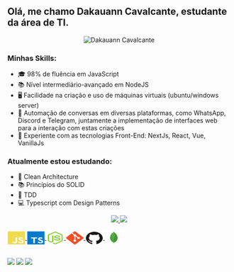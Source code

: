 ## Olá, me chamo Dakauann Cavalcante, estudante da área de TI.

<p align="center" ><img alt="Dakauann Cavalcante" src="https://raw.githubusercontent.com/MicaelliMedeiros/micaellimedeiros/master/image/computer-illustration.png"></p>

### Minhas Skills:
  - 🎓  98% de fluência em JavaScript
  - 📚  Nível intermediário-avançado em NodeJS
  - 🖥  Facilidade na criação e uso de máquinas virtuais (ubuntu/windows server)
  - 🤖  Automação de conversas em diversas plataformas, como WhatsApp, Discord e Telegram, juntamente a implementação de interfaces web para a interação com estas criações
  - 🧢 Experiente com as tecnologias Front-End: NextJs, React, Vue, VanillaJs
  
### Atualmente estou estudando:
  - 📂  Clean Architecture
  - 📚  Princípios do SOLID
  - 🧢  TDD
  - 💻  Typescript com Design Patterns

<div align="center">
  <a href="https://github.com/viniciusgdr">
  <img height="180em" src="https://github-readme-stats.vercel.app/api?username=viniciusgdr&show_icons=true&theme=dracula&include_all_commits=true&count_private=true"/>
  <img height="180em" src="https://github-readme-stats.vercel.app/api/top-langs/?username=viniciusgdr&layout=compact&langs_count=7&theme=dracula"/>
</div>
<div style="display: inline_block"><br>
  <img align="center" alt="Vinicius-Js" height="30" width="40" src="https://raw.githubusercontent.com/devicons/devicon/master/icons/javascript/javascript-plain.svg">
  <img align="center" alt="Vinicius-Ts" height="30" width="40" src="https://raw.githubusercontent.com/devicons/devicon/master/icons/typescript/typescript-plain.svg">
  <img align="center" alt="Vinicius-Node" height="30" width="40" src="https://raw.githubusercontent.com/devicons/devicon/master/icons/nodejs/nodejs-original.svg">
  <img align="center" alt="Vinicius-Git" height="30" width="40" src="https://raw.githubusercontent.com/devicons/devicon/master/icons/git/git-original.svg">
  <img align="center" alt="Vinicius-GitHub" height="30" width="40" src="https://raw.githubusercontent.com/devicons/devicon/master/icons/github/github-original.svg">
  <img align="center" alt="Vinicius-MongoDB" height="30" width="40" src="https://raw.githubusercontent.com/devicons/devicon/master/icons/mongodb/mongodb-original.svg">
</div>
  
  ##
 
<div> 
  <a href="https://wa.me/558183064666" target="_blank"><img src="https://img.shields.io/badge/-WhatsApp-R17535?style=for-the-badge&logo=whatsapp&logoColor=white" target="_blank"></a>
  <a href="https://t.me/558183064666" target="_blank"><img src="https://img.shields.io/badge/-Telegram-2CA5E0?style=for-the-badge&logo=telegram&logoColor=white" target="_blank"></a>
  <a href="mailto:viniciusgdr@outlook.com" target="_blank"><img src="https://img.shields.io/badge/-GMail-%23333?style=for-the-badge&logo=gmail&logoColor=white" target="_blank"></a>
</div>
